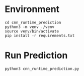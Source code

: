 # Environment
```{bash}
cd cnn_runtime_prediction
python3 -m venv ./venv
source venv/bin/activate
pip install -r requirements.txt
```
# Run Prediction
```{bash}
python3 cnn_runtime_prediction.py
```
